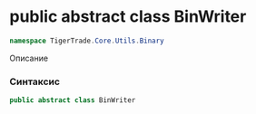 
# public abstract class BinWriter
```csharp
namespace TigerTrade.Core.Utils.Binary
```



Описание

### Синтаксис
```csharp
public abstract class BinWriter
```




